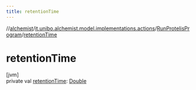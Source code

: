 ```yaml
---
title: retentionTime
---
```

//[alchemist](../../../index.html)/[it.unibo.alchemist.model.implementations.actions](../index.html)/[RunProtelisProgram](index.html)/[retentionTime](retention-time.html)



# retentionTime



[jvm]\
private val [retentionTime](retention-time.html): [Double](https://kotlinlang.org/api/latest/jvm/stdlib/kotlin/-double/index.html)





